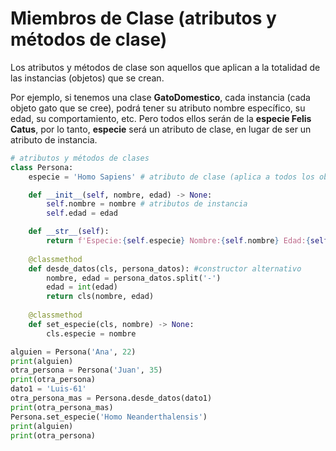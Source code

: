 # **Miembros de Clase (atributos y métodos de clase)**

Los atributos y métodos de clase son aquellos que aplican a la totalidad de las instancias (objetos) que se crean.

Por ejemplo, si tenemos una clase **GatoDomestico**, cada instancia (cada objeto gato que se cree), podrá tener su atributo nombre específico, su edad, su comportamiento, etc.
Pero todos ellos serán de la **especie Felis Catus**, por lo tanto, **especie** será un atributo de clase, en lugar de ser un atributo de instancia.

``` py
# atributos y métodos de clases
class Persona:
    especie = 'Homo Sapiens' # atributo de clase (aplica a todos los objetos)

    def __init__(self, nombre, edad) -> None:
        self.nombre = nombre # atributos de instancia 
        self.edad = edad

    def __str__(self):
        return f'Especie:{self.especie} Nombre:{self.nombre} Edad:{self.edad}'
    
    @classmethod
    def desde_datos(cls, persona_datos): #constructor alternativo
        nombre, edad = persona_datos.split('-')
        edad = int(edad)
        return cls(nombre, edad)
        
    @classmethod
    def set_especie(cls, nombre) -> None:
        cls.especie = nombre

alguien = Persona('Ana', 22)
print(alguien)
otra_persona = Persona('Juan', 35)
print(otra_persona)
dato1 = 'Luis-61'
otra_persona_mas = Persona.desde_datos(dato1)
print(otra_persona_mas)
Persona.set_especie('Homo Neanderthalensis')
print(alguien)
print(otra_persona)
```
